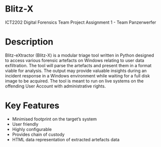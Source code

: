 # Blitz-X
ICT2202 Digital Forensics Team Project Assignment 1 - Team Panzerwerfer

# Description 
Blitz-eXtractor (Blitz-X) is a modular triage tool written in Python designed to access various forensic artefacts on Windows relating to user data exfiltration. The tool will parse the artefacts and present them in a format viable for analysis. The output may provide valuable insights during an incident response in a Windows environment while waiting for a full disk image to be acquired. The tool is meant to run on live systems on the offending User Account with administrative rights. 

# Key Features 
- Minimised footprint on the target’s system 
- User friendly 
- Highly configurable 
- Provides chain of custody 
- HTML data representation of extracted artefacts data 
